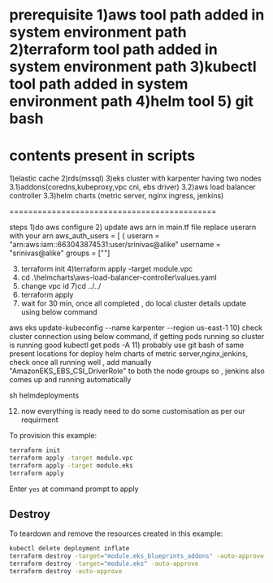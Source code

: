 prerequisite
1)aws tool path added in system environment path
2)terraform tool path added in system environment path
3)kubectl tool path added in system environment path
4)helm tool 
5) git bash
=======================================================================
# contents present in scripts
1)elastic cache
2)rds(mssql)
3)eks cluster with karpenter having two nodes 
  3.1)addons(coredns,kubeproxy,vpc cni, ebs driver)
  3.2)aws load balancer controller
  3.3)helm charts (metric server, nginx ingress, jenkins)

============================================
 
steps 
1)do aws configure 
2) update aws arn in main.tf file
 replace userarn with your arn
 aws_auth_users = [
    {
      userarn  = "arn:aws:iam::663043874531:user/srinivas@alike"
      username = "srinivas@alike"
      groups   = [""]

3) terraform init
4)terraform apply -target module.vpc
5) cd .\helmcharts\aws-load-balancer-controller\values.yaml
6) change vpc id
7)cd ../../
8) terraform apply 
9) wait for 30 min, once all completed , do local cluster details update using below command

aws eks update-kubeconfig --name karpenter --region us-east-1
10) check cluster connection using below command, if getting pods running so cluster is running good
kubectl get pods -A
11) probably use git bash of same present locations for deploy helm charts of metric server,nginx,jenkins, check once all running well , add manually 
 "AmazonEKS_EBS_CSI_DriverRole" to both the node groups so , jenkins also comes up and running automatically

sh helmdeployments

12) now everything is ready need to do some customisation as per our requirment







To provision this example:

```sh
terraform init
terraform apply -target module.vpc
terraform apply -target module.eks
terraform apply
```

Enter `yes` at command prompt to apply

## Destroy

To teardown and remove the resources created in this example:

```sh
kubectl delete deployment inflate
terraform destroy -target="module.eks_blueprints_addons" -auto-approve
terraform destroy -target="module.eks" -auto-approve
terraform destroy -auto-approve
```
